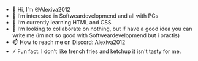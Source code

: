 - 👋 Hi, I’m @Alexiva2012
- 👀 I’m interested in Softweardevelopmend and all with PCs
- 🌱 I’m currently learning HTML and CSS
- 💞️ I’m looking to collaborate on nothing, but if have a good idea you can write me (im not so good with Softweardevelopmend but i practis) 
- 📫 How to reach me on Discord: Alexiva2012
- ⚡ Fun fact: I don't like french fries and ketchup it isn't tasty for me.

<!---
Alexiva2012/Alexiva2012 is a ✨ special ✨ repository because its `README.md` (this file) appears on your GitHub profile.
You can click the Preview link to take a look at your changes.
--->
